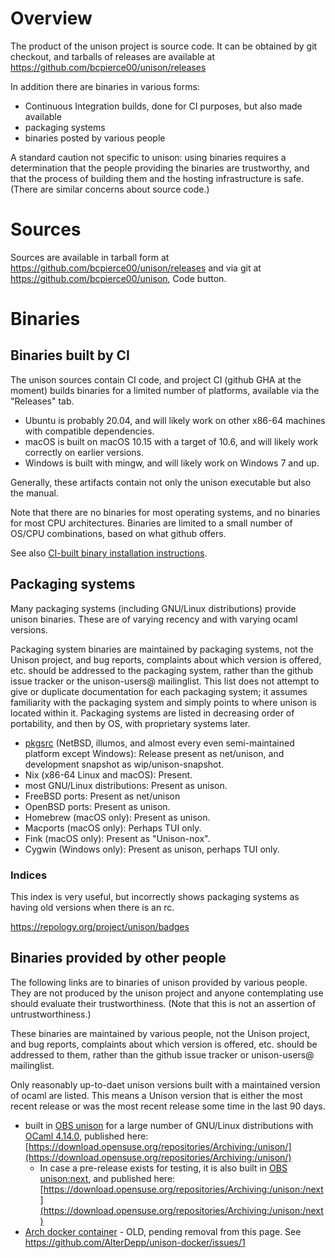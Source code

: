 # Overview

The product of the unison project is source code.   It can be obtained by git checkout, and tarballs of releases are available at
https://github.com/bcpierce00/unison/releases

In addition there are binaries in various forms:
 - Continuous Integration builds, done for CI purposes, but also made available
 - packaging systems
 - binaries posted by various people

A standard caution not specific to unison: using binaries requires a determination that the people providing the binaries are trustworthy, and that the process of building them and the hosting infrastructure is safe.  (There are similar concerns about source code.)

# Sources

Sources are available in tarball form at https://github.com/bcpierce00/unison/releases and via git at https://github.com/bcpierce00/unison, Code button.

# Binaries

## Binaries built by CI

The unison sources contain CI code, and project CI (github GHA at the moment) builds binaries for a limited number of platforms, available via the "Releases" tab.
  - Ubuntu is probably 20.04, and will likely work on other x86-64 machines with compatible dependencies.
  - macOS is built on macOS 10.15 with a target of 10.6, and will likely work correctly on earlier versions.
  - Windows is built with mingw, and will likely work on Windows 7 and up.

Generally, these artifacts contain not only the unison executable but also the manual.

Note that there are no binaries for most operating systems, and no binaries for most CPU architectures.   Binaries are limited to a small number of OS/CPU combinations, based on what github offers.

See also [CI-built binary installation instructions](https://github.com/bcpierce00/unison/wiki/CI-Binary-instructions).

## Packaging systems

Many packaging systems (including GNU/Linux distributions) provide unison binaries.  These are of varying recency and with varying ocaml versions.

Packaging system binaries are maintained by packaging systems, not the Unison project, and bug reports, complaints about which version is offered, etc. should be addressed to the packaging system, rather than the github issue tracker or the unison-users@ mailinglist.  This list does not attempt to give or duplicate documentation for each packaging system; it assumes familiarity with the packaging system and simply points to where unison is located within it.  Packaging systems are listed in decreasing order of portability, and then by OS, with proprietary systems later.

 - [pkgsrc](https://www.pkgsrc.org) (NetBSD, illumos, and almost every even semi-maintained platform except Windows): Release present as net/unison, and development snapshot as wip/unison-snapshot.
 - Nix (x86-64 Linux and macOS): Present.
 - most GNU/Linux distributions: Present as unison.
 - FreeBSD ports: Present as net/unison
 - OpenBSD ports: Present as unison.
 - Homebrew (macOS only): Present as unison.
 - Macports (macOS only): Perhaps TUI only.
 - Fink (macOS only): Present as "Unison-nox".
 - Cygwin (Windows only): Present as unison, perhaps TUI only.
 
### Indices

This index is very useful, but incorrectly shows packaging systems as having old versions when there is an rc.

https://repology.org/project/unison/badges

## Binaries provided by other people

The following links are to binaries of unison provided by various people.  They are not produced by the unison project and anyone contemplating use should evaluate their trustworthiness.  (Note that this is not an assertion of untrustworthiness.)

These binaries are maintained by various people, not the Unison project, and bug reports, complaints about which version is offered, etc. should be addressed to them, rather than the github issue tracker or unison-users@ mailinglist.

Only reasonably up-to-daet unison versions built with a maintained version of ocaml are listed.  This means a Unison version that is either the most recent release or was the most recent release some time in the last 90 days.

 - built in [OBS unison](https://build.opensuse.org/project/show/Archiving:unison) for a large number of GNU/Linux distributions with [OCaml 4.14.0](https://build.opensuse.org/package/show/Archiving:unison:buildrequires/ocaml), published here: [https://download.opensuse.org/repositories/Archiving:/unison/](https://download.opensuse.org/repositories/Archiving:/unison/)
     * In case a pre-release exists for testing, it is also built in [OBS unison:next](https://build.opensuse.org/project/show/Archiving:unison:next), and published here: [https://download.opensuse.org/repositories/Archiving:/unison:/next](https://download.opensuse.org/repositories/Archiving:/unison:/next)
 - [Arch docker container](https://github.com/AlterDepp/unison-docker) - OLD, pending removal from this page.  See https://github.com/AlterDepp/unison-docker/issues/1

